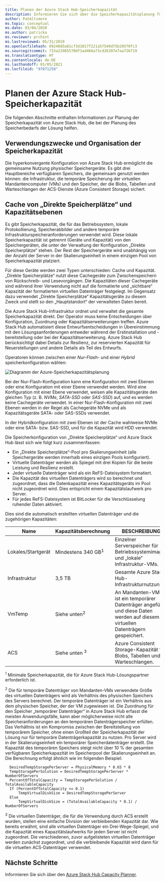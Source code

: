 ```yaml
---
title: Planen der Azure Stack Hub-Speicherkapazität
description: Informieren Sie sich über die Speicherkapazitätsplanung für Azure Stack Hub-Bereitstellungen.
author: PatAltimore
ms.topic: conceptual
ms.date: 03/04/2020
ms.author: patricka
ms.reviewer: prchint
ms.lastreviewed: 05/31/2019
ms.openlocfilehash: 69248d5a81cf3d1017f221a57549d75b205f0fc3
ms.sourcegitcommit: 733a22985570df1ad466a73cd26397e7aa726719
ms.translationtype: HT
ms.contentlocale: de-DE
ms.lasthandoff: 01/05/2021
ms.locfileid: "97871258"
---
```

# <a name="azure-stack-hub-storage-capacity-planning"></a>Planen der Azure Stack Hub-Speicherkapazität

Die folgenden Abschnitte enthalten Informationen zur Planung der Speicherkapazität von Azure Stack Hub, die bei der Planung des Speicherbedarfs der Lösung helfen.

## <a name="uses-and-organization-of-storage-capacity"></a>Verwendungszwecke und Organisation der Speicherkapazität

Die hyperkonvergente Konfiguration von Azure Stack Hub ermöglicht die gemeinsame Nutzung physischer Speichergeräte. Es gibt drei Hauptbereiche verfügbaren Speichers, die gemeinsam genutzt werden können: die Infrastruktur, die temporäre Speicherung der virtuellen Mandantencomputer (VMs) und den Speicher, der die Blobs, Tabellen und Warteschlangen der ACS-Dienste (Azure Consistent Storage) sichert.

## <a name="storage-spaces-direct-cache-and-capacity-tiers"></a>Cache von „Direkte Speicherplätze“ und Kapazitätsebenen

Es gibt Speicherkapazität, die für das Betriebssystem, lokale Protokollierung, Speicherabbilder und andere temporäre Infrastrukturspeicheranforderungen verwendet wird. Diese lokale Speicherkapazität ist getrennt (Geräte und Kapazität) von den Speichergeräten, die unter der Verwaltung der Konfiguration „Direkte Speicherplätze“ stehen. Der Rest der Speichergeräte wird unabhängig von der Anzahl der Server in der Skalierungseinheit in einem einzigen Pool von Speicherkapazität platziert.

Für diese Geräte werden zwei Typen unterschieden: Cache und Kapazität. „Direkte Speicherplätze“ nutzt diese Cachegeräte zum Zwischenspeichern von Rückschreib- und Lesevorgängen. Die Kapazitäten dieser Cachegeräte sind während ihrer Verwendung nicht auf die formatierte und „sichtbare“ Kapazität der formatierten virtuellen Datenträger festgelegt. Im Gegensatz dazu verwendet „Direkte Speicherplätze“ Kapazitätsgeräte zu diesem Zweck und stellt so den „Hauptstandort“ der verwalteten Daten bereit.

Die Azure Stack Hub-Infrastruktur ordnet und verwaltet die gesamte Speicherkapazität direkt. Der Operator muss keine Entscheidungen über Konfiguration, Zuordnung oder Kapazitätserweiterungen treffen. Azure Stack Hub automatisiert diese Entwurfsentscheidungen in Übereinstimmung mit den Lösungsanforderungen entweder während der Erstinstallation und -bereitstellung oder bei der Kapazitätserweiterung. Azure Stack Hub berücksichtigt dabei Details zur Resilienz, zur reservierten Kapazität für Neuerstellungen und andere Details als Teil des Entwurfs.

Operatoren können zwischen einer *Nur-Flash*- und einer *Hybrid* speicherkonfiguration wählen:

![Diagramm der Azure-Speicherkapazitätsplanung](media/azure-stack-capacity-planning/storage.png)

Bei der Nur-Flash-Konfiguration kann eine Konfiguration mit zwei Ebenen oder eine Konfiguration mit einer Ebene verwendet werden. Wird eine Konfiguration mit einer Ebene verwendet, weisen alle Kapazitätsgeräte den gleichen Typ (z. B. *NVMe*, *SATA-SSD* oder *SAS-SSD*) auf, und es werden keine Cachegeräte verwendet. In einer Nur-Flash-Konfiguration mit zwei Ebenen werden in der Regel als Cachegeräte NVMe und als Kapazitätsgeräte SATA- oder SAS-SSDs verwendet.

In der Hybridkonfiguration mit zwei Ebenen ist der Cache wahlweise NVMe oder eine SATA- bzw. SAS-SSD, und für die Kapazität wird HDD verwendet.

Die Speicherkonfiguration von „Direkte Speicherplätze“ und Azure Stack Hub lässt sich wie folgt kurz zusammenfassen:
- Ein „Direkte Speicherplätze“-Pool pro Skalierungseinheit (alle Speichergeräte werden innerhalb eines einzigen Pools konfiguriert).
- Virtuelle Datenträger werden als Spiegel mit drei Kopien für die beste Leistung und Resilienz erstellt.
- Jeder virtuelle Datenträger wird als ein ReFS-Dateisystem formatiert.
- Die Kapazität des virtuellen Datenträgers wird so berechnet und zugeordnet, dass die Datenkapazität eines Kapazitätsgeräts im Pool nicht zugeordnet wird. Dies entspricht einem Kapazitätslaufwerk pro Server.
- Für jedes ReFS-Dateisystem ist BitLocker für die Verschlüsselung ruhender Daten aktiviert. 

Dies sind die automatisch erstellten virtuellen Datenträger und die zugehörigen Kapazitäten:

|Name|Kapazitätsberechnung|BESCHREIBUNG|
|-----|-----|-----|
|Lokales/Startgerät|Mindestens 340 GB<sup>1</sup>|Einzelner Serverspeicher für Betriebssystemimages und „lokale“ Infrastruktur-VMs.|
|Infrastruktur|3,5 TB|Gesamte Azure Stack Hub-Infrastrukturnutzung.|
|VmTemp|Siehe unten<sup>2</sup>|An Mandanten-VMs ist ein temporärer Datenträger angefügt, und diese Daten werden auf diesem virtuellen Datenträgern gespeichert.|
|ACS|Siehe unten <sup>3</sup>|Azure Consistent Storage-Kapazität für Blobs, Tabellen und Warteschlangen.|

<sup>1</sup> Minimale Speicherkapazität, die für Azure Stack Hub-Lösungspartner erforderlich ist.

<sup>2</sup> Die für temporäre Datenträger von Mandanten-VMs verwendete Größe des virtuellen Datenträgers wird als Verhältnis des physischen Speichers des Servers berechnet. Der temporäre Datenträger ist ein Verhältnis aus dem physischen Speicher, der der VM zugewiesen ist. Die Zuordnung für den Speicher „temporärer Datenträger“ in Azure Stack Hub erfasst die meisten Anwendungsfälle, kann aber möglicherweise nicht alle Speicheranforderungen an den temporären Datenträgerspeicher erfüllen. Das Verhältnis ist ein Kompromiss zwischen der Bereitstellung von temporärem Speicher, ohne einen Großteil der Speicherkapazität der Lösung nur für temporäre Datenträgerkapazität zu nutzen. Pro Server wird in der Skalierungseinheit ein temporärer Speicherdatenträger erstellt. Die Kapazität des temporären Speichers steigt nicht über 10 % der gesamten verfügbaren Speicherkapazität im Speicherpool der Skalierungseinheit an. Die Berechnung erfolgt ähnlich wie im folgenden Beispiel:

```
  DesiredTempStoragePerServer = PhysicalMemory * 0.65 * 8
  TempStoragePerSolution = DesiredTempStoragePerServer * NumberOfServers
  PercentOfTotalCapacity = TempStoragePerSolution / TotalAvailableCapacity
  If (PercentOfTotalCapacity <= 0.1)
      TempVirtualDiskSize = DesiredTempStoragePerServer
  Else
      TempVirtualDiskSize = (TotalAvailableCapacity * 0.1) / NumberOfServers
```

<sup>3</sup> Die virtuellen Datenträger, die für die Verwendung durch ACS erstellt wurden, stellen eine einfache Division der verbleibenden Kapazität dar. Wie bereits erwähnt, sind alle virtuellen Datenträger ein Drei-Wege-Spiegel, und die Kapazität eines Kapazitätslaufwerks für jeden Server ist nicht zugeordnet. Die verschiedenen, zuvor aufgelisteten virtuellen Datenträger werden zunächst zugeordnet, und die verbleibende Kapazität wird dann für die virtuellen ACS-Datenträger verwendet.

## <a name="next-steps"></a>Nächste Schritte

Informieren Sie sich über den [Azure Stack Hub Capacity Planner](azure-stack-capacity-planner.md).

